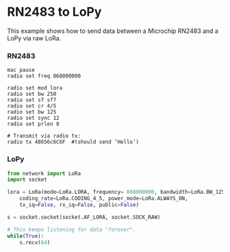 # RN2483 to LoPy

This example shows how to send data between a Microchip RN2483 and a LoPy via raw LoRa.

### RN2483

```
mac pause
radio set freq 868000000

radio set mod lora
radio set bw 250
radio set sf sf7
radio set cr 4/5
radio set bw 125
radio set sync 12
radio set prlen 8

# Transmit via radio tx:
radio tx 48656c6C6F  #(should send ‘Hello’)
```

### LoPy

```python
from network import LoRa
import socket

lora = LoRa(mode=LoRa.LORA, frequency= 868000000, bandwidth=LoRa.BW_125KHZ, sf=7, preamble=8,
    coding_rate=LoRa.CODING_4_5, power_mode=LoRa.ALWAYS_ON,
    tx_iq=False, rx_iq=False, public=False)

s = socket.socket(socket.AF_LORA, socket.SOCK_RAW)

# This keeps listening for data "forever".
while(True):
    s.recv(64)
```

